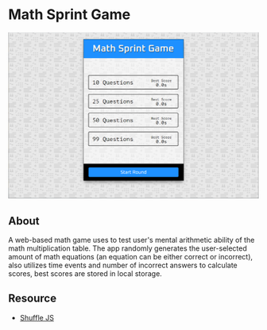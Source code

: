 # Math Sprint Game

![math sprint game cover](./app-cover.png)

## About

A web-based math game uses to test user's mental arithmetic ability of the math multiplication table. The app randomly generates the user-selected amount of math equations (an equation can be either correct or incorrect), also utilizes time events and number of incorrect answers to calculate scores, best scores are stored in local storage.

## Resource

- [Shuffle JS](https://stackoverflow.com/questions/2450954/how-to-randomize-shuffle-a-javascript-array)
